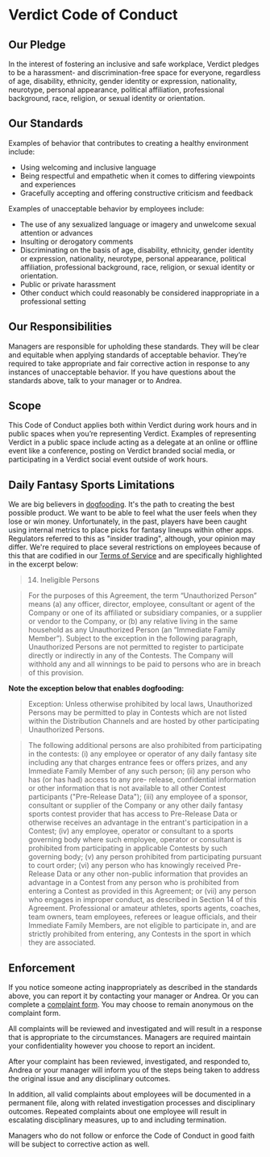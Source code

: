 # Verdict Code of Conduct

## Our Pledge

In the interest of fostering an inclusive and safe workplace, Verdict pledges to be a harassment- and discrimination-free space for everyone, regardless of age, disability, ethnicity, gender identity or expression, nationality, neurotype, personal appearance, political affiliation, professional background, race, religion, or sexual identity or orientation.

## Our Standards

Examples of behavior that contributes to creating a healthy environment include:

- Using welcoming and inclusive language
- Being respectful and empathetic when it comes to differing viewpoints and experiences
- Gracefully accepting and offering constructive criticism and feedback

Examples of unacceptable behavior by employees include:

- The use of any sexualized language or imagery and unwelcome sexual attention or advances
- Insulting or derogatory comments
- Discriminating on the basis of age, disability, ethnicity, gender identity or expression, nationality, neurotype, personal appearance, political affiliation, professional background, race, religion, or sexual identity or orientation.
- Public or private harassment
- Other conduct which could reasonably be considered inappropriate in a professional setting

## Our Responsibilities
Managers are responsible for upholding these standards. They will be clear and equitable when applying standards of acceptable behavior. They’re required to take appropriate and fair corrective action in response to any instances of unacceptable behavior. If you have questions about the standards above, talk to your manager or to Andrea.

## Scope
This Code of Conduct applies both within Verdict during work hours and in public spaces when you’re representing Verdict. Examples of representing Verdict in a public space include acting as a delegate at an online or offline event like a conference, posting on Verdict branded social media, or participating in a Verdict social event outside of work hours.

## Daily Fantasy Sports Limitations
We are big believers in [dogfooding](https://en.wikipedia.org/wiki/Eating_your_own_dog_food). It's the path to creating the best possible product. We want to be able to feel what the user feels when they lose or win money. Unfortunately, in the past, players have been caught using internal metrics to place picks for fantasy lineups within other apps. Regulators referred to this as "insider trading", although, your opinion may differ. We're required to place several restrictions on employees because of this that are codified in our [Terms of Service](https://verdictmma.com/terms) and are specifically highlighted in the excerpt below:

> 14. Ineligible Persons

> For the purposes of this Agreement, the term “Unauthorized Person” means (a) any officer, director,
employee, consultant or agent of the Company or one of its affiliated or subsidiary companies, or a
supplier or vendor to the Company, or (b) any relative living in the same household as any Unauthorized
Person (an “Immediate Family Member”). Subject to the exception in the following paragraph,
Unauthorized Persons are not permitted to register to participate directly or indirectly in any of the
Contests. The Company will withhold any and all winnings to be paid to persons who are in breach of
this provision.

**Note the exception below that enables dogfooding:**
> Exception: Unless otherwise prohibited by local laws, Unauthorized Persons may be permitted to play in
Contests which are not listed within the Distribution Channels and are hosted by other participating
Unauthorized Persons.

> The following additional persons are also prohibited from participating in the contests: (i) any employee
or operator of any daily fantasy site including any that charges entrance fees or offers prizes, and any
Immediate Family Member of any such person; (ii) any person who has (or has had) access to any pre-
release, confidential information or other information that is not available to all other Contest
participants (&quot;Pre-Release Data&quot;); (iii) any employee of a sponsor, consultant or supplier of the
Company or any other daily fantasy sports contest provider that has access to Pre-Release Data or
otherwise receives an advantage in the entrant&#39;s participation in a Contest; (iv) any employee, operator
or consultant to a sports governing body where such employee, operator or consultant is prohibited from
participating in applicable Contests by such governing body; (v) any person prohibited from
participating pursuant to court order; (vi) any person who has knowingly received Pre-Release Data or
any other non-public information that provides an advantage in a Contest from any person who is
prohibited from entering a Contest as provided in this Agreement; or (vii) any person who engages in
improper conduct, as described in Section 14 of this Agreement.
Professional or amateur athletes, sports agents, coaches, team owners, team employees, referees or
league officials, and their Immediate Family Members, are not eligible to participate in, and are strictly
prohibited from entering, any Contests in the sport in which they are associated.

## Enforcement
If you notice someone acting inappropriately as described in the standards above, you can report it by contacting your manager or Andrea. Or you can complete a [complaint form](https://3.verdictmma.com/2914079/buckets/34/documents/2006612007). You may choose to remain anonymous on the complaint form.

All complaints will be reviewed and investigated and will result in a response that is appropriate to the circumstances. Managers are required maintain your confidentiality however you choose to report an incident.

After your complaint has been reviewed, investigated, and responded to, Andrea or your manager will inform you of the steps being taken to address the original issue and any disciplinary outcomes.

In addition, all valid complaints about employees will be documented in a permanent file, along with related investigation processes and disciplinary outcomes. Repeated complaints about one employee will result in escalating disciplinary measures, up to and including termination.

Managers who do not follow or enforce the Code of Conduct in good faith will be subject to corrective action as well.
